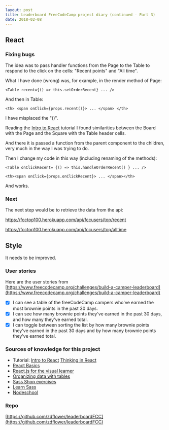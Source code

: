 ```yaml
---
layout: post
title: Leaderboard FreeCodeCamp project diary (continued - Part 3)
date: 2018-02-08
---
```


## React

### Fixing bugs

The idea was to pass handler functions from the Page to the Table to respond to the click on the cells: "Recent points" and "All time".

What I have done (wrong) was, for example, in the render method of Page:

    <Table recent={() => this.setOrderRecent} ... />

And then in Table:

    <th> <span onClick={props.recent()}> ... </span> </th>

I have misplaced the "()".

Reading the [Intro to React](https://facebook.github.io/react/tutorial/tutorial.html) tutorial I found similarities between the Board with the Page and the Square with the Table header cells.

And there it is passed a function from the parent component to the children, very much in the way I was trying to do.

Then I change my code in this way (including renaming of the methods): 

    <Table onClickRecent= {() => this.handleOrderRecent() } ... />

    <th><span onClick={props.onClickRecent}> ... </span></th>
  
And works. 

### Next

The next step would be to retrieve the data from the api:

https://fcctop100.herokuapp.com/api/fccusers/top/recent

https://fcctop100.herokuapp.com/api/fccusers/top/alltime

## Style

It needs to be improved.

### User stories

Here are the user stories from [https://www.freecodecamp.org/challenges/build-a-camper-leaderboard](https://www.freecodecamp.org/challenges/build-a-camper-leaderboard)

- [x] I can see a table of the freeCodeCamp campers who've earned the most brownie points in the past 30 days.
- [x] I can see how many brownie points they've earned in the past 30 days, and how many they've earned total.
- [x] I can toggle between sorting the list by how many brownie points they've earned in the past 30 days and by how many brownie points they've earned total.

### Sources of knowledge for this project

* Tutorial: [Intro to React](https://facebook.github.io/react/tutorial/tutorial.html)
[Thinking in React](https://facebook.github.io/react/docs/thinking-in-react.html)
* [React Basics](https://www.youtube.com/watch?v=QqLkkBKVDyM)
* [React.js for the visual learner](https://medium.com/coding-artist/react-js-for-the-visual-learner-chapter-1-what-is-this-all-about-a0d28cfd33c6)
* [Organizing data with tables](http://learn.shayhowe.com/html-css/organizing-data-with-tables/)
* [Sass Shop exercises](https://github.com/jewlofthelotus/SassShop-exercises)
* [Learn Sass](https://github.com/workshopper/learn-sass)
* [Nodeschool](https://nodeschool.io/)

### Repo

[https://github.com/zdflower/leaderboardFCC](https://github.com/zdflower/leaderboardFCC)

